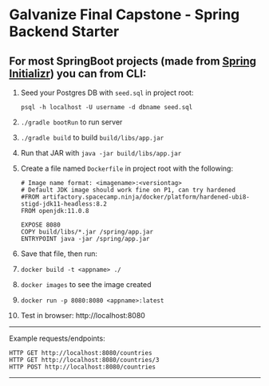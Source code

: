 # Galvanize Final Capstone - Spring Backend Starter

## For most SpringBoot projects (made from [Spring Initializr](https://start.spring.io/)) you can from CLI:

1) Seed your Postgres DB with `seed.sql` in project root:
    ```
    psql -h localhost -U username -d dbname seed.sql
    ```

1) ```./gradle bootRun``` to run server

1) `./gradle build` to build `build/libs/app.jar`

1) Run that JAR with `java -jar build/libs/app.jar`

1) Create a file named `Dockerfile` in project root with the following:
    ```
    # Image name format: <imagename>:<versiontag>
    # Default JDK image should work fine on P1, can try hardened
   #FROM artifactory.spacecamp.ninja/docker/platform/hardened-ubi8-stigd-jdk11-headless:8.2
    FROM openjdk:11.0.8
    
    EXPOSE 8080
    COPY build/libs/*.jar /spring/app.jar
    ENTRYPOINT java -jar /spring/app.jar
    ```

1) Save that file, then run:

1) `docker build -t <appname> ./`

1) `docker images` to see the image created

1) `docker run -p 8080:8080 <appname>:latest`

1) Test in browser: http://localhost:8080


---
Example requests/endpoints:

```
HTTP GET http://localhost:8080/countries
HTTP GET http://localhost:8080/countries/3
HTTP POST http://localhost:8080/countries
```
---